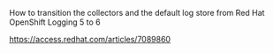 
How to transition the collectors and the default log store from Red Hat OpenShift Logging 5 to 6


https://access.redhat.com/articles/7089860
